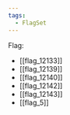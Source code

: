```yaml
---
tags:
  - FlagSet
---
```

Flag:
- [[flag_12133]]
- [[flag_12139]]
- [[flag_12140]]
- [[flag_12142]]
- [[flag_12143]]
- [[flag_5]]
